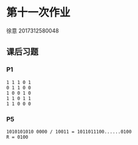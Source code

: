 # 第十一次作业

徐意 2017312580048

## 课后习题

### P1

```
1 1 1 0 1 
0 1 1 0 0 
1 0 0 1 0 
1 1 0 1 1 
1 1 0 0 0 
```

### P5

```
1010101010 0000 / 10011 = 1011011100......0100 
R = 0100
```

